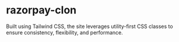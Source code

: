 # razorpay-clon
Built using Tailwind CSS, the site leverages utility-first CSS classes to ensure consistency, flexibility, and performance. 
